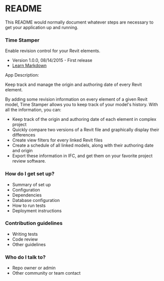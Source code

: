 # README #

This README would normally document whatever steps are necessary to get your application up and running.

### Time Stamper ###

Enable revision control for your Revit elements.

* Version 1.0.0, 08/14/2015 - First release
* [Learn Markdown](https://bitbucket.org/tutorials/markdowndemo)

App Description: 

Keep track and manage the origin and authoring date of every Revit element.

By adding some revision information on every element of a given Revit model, Time Stamper allows you to keep track of your model's history. With all the information, you can:

* Keep track of the origin and authoring date of each element in complex project
* Quickly compare two versions of a Revit file and graphically display their differences
* Create view filters for every linked Revit files
* Create a schedule of all linked models, along with their authoring date and origin
* Export these information in IFC, and get them on your favorite project review software.


### How do I get set up? ###

* Summary of set up
* Configuration
* Dependencies
* Database configuration
* How to run tests
* Deployment instructions

### Contribution guidelines ###

* Writing tests
* Code review
* Other guidelines

### Who do I talk to? ###

* Repo owner or admin
* Other community or team contact